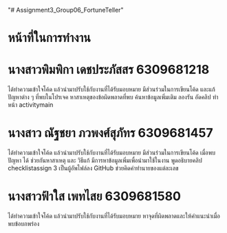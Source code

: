 "# Assignment3_Group06_FortuneTeller" 
# หน้าที่ในการทำงาน
# นางสาวพิมพิกา เดชประภัสสร 6309681218
ได้ทำความเข้าใจโค้ด แล้วนำมาปรับใช้กับงานที่ได้รับมอบหมาย มีส่วนร่วมในการเขียนโค้ด และแก้ปัญหาต่าง ๆ 
ที่พบในโปรเจค หาสาเหตุของข้อผิดพลาดที่พบ ค้นหาข้อมูลเพิ่มเติม ลองรัน อัดคลิป ทำหน้า activitymain 
# นางสาว ณัฐชยา ภวพงศ์สุภัทร 6309681457
ได้ทำความเข้าใจโค้ด แล้วนำมาปรับใช้กับงานที่ได้รับมอบหมาย  มีส่วนร่วมในการเขียนโค้ด เมื่อพบปัญหา ได้
ช่วยกันหาสาเหตุ และ วิธีแก้ มีการหาข้อมูลเพิ่มเพื่อนำมาใช้ในงาน พูดอธิบายคลิป checklistassign 3 เป็นผู้อัพไฟล์ลง GitHub ข่วยคิดคำทำนายของแต่ละเลข
# นางสาวฟ้าใส เพทไสย 6309681580
ได้ทำความเข้าใจโค้ด แล้วนำมาปรับใช้กับงานที่ได้รับมอบหมาย หาจุดที่ผิดพลาดและให้คำแนะนำเมื่อพบข้อบกพร่อง 
